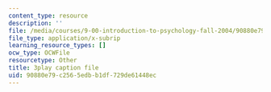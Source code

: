 ```yaml
---
content_type: resource
description: ''
file: /media/courses/9-00-introduction-to-psychology-fall-2004/90880e79c2565edbb1df729de61448ec_10499.vtt
file_type: application/x-subrip
learning_resource_types: []
ocw_type: OCWFile
resourcetype: Other
title: 3play caption file
uid: 90880e79-c256-5edb-b1df-729de61448ec
---
```

